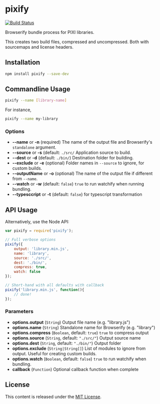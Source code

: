 # pixify

[![Build Status](https://travis-ci.org/pixijs/pixify.svg?branch=master)](https://travis-ci.org/pixijs/pixify)

Browserify bundle process for PIXI libraries.

This creates two build files, compressed and uncompressed. Both with sourcemaps and license headers. 

## Installation

```bash
npm install pixify --save-dev
```

## Commandline Usage

```bash
pixify --name [library-name]
```

For instance, 
```bash
pixify --name my-library
```

### Options

* **--name** or **-n** (required) The name of the output file and Browserify's `standalone` argument. 
* **--source** or **-s** (default: `./src/` Application source to build. 
* **--dest** or **-d** (default: `./bin/`) Destination folder for building.
* **--exclude** or **-e** (optional) Folder names in `--source` to ignore, for custom builds.
* **--outputName** or **-o** (optional) The name of the output file if different from `--name`. 
* **--watch** or **-w** (default: `false`) `true` to run watchify when running bundling.
* **--typesccript** or **-t** (default: `false`) for typescript transformation

## API Usage

Alternatively, use the Node API:

```js
var pixify = require('pixify');

// Full verbose options
pixify({
	output: 'library.min.js',
	name: 'library',
    source: './src/', 
    dest: './bin/',
    compress: true,
    watch: false
});

// Short-hand with all defaults with callback
pixify('library.min.js', function(){
    // done!
});
```

### Parameters

* **options.output** (`String`) Output file name (e.g. "library.js")
* **options.name** (`String`) Standalone name for Browserify (e.g. "library")
* **options.compress** (`Boolean`, default: `true`) `true` to compress output
* **options.source** (`String`, default: `"./src/"`) Output source name
* **options.dest** (`String`, default: `"./bin/"`) Output folder 
* **options.exclude** (`String|String[]`)  List of modules to ignore from output. Useful for creating custom builds.
* **options.watch** (`Boolean`, default: `false`)  `true` to run watchify when bundling.
* **callback** (`Function`) Optional callback function when complete

## License

This content is released under the [MIT License](http://opensource.org/licenses/MIT).
